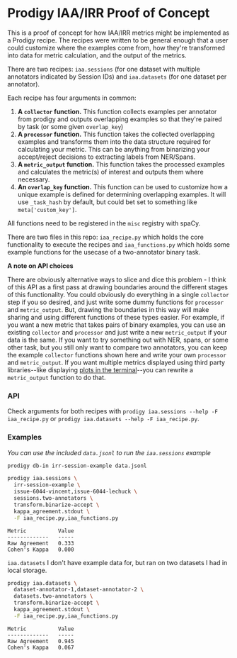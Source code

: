 # Prodigy IAA/IRR Proof of Concept

This is a proof of concept for how IAA/IRR metrics might be implemented as a Prodigy recipe. The recipes were written to be general enough that a user could customize where the examples come from, how they're transformed into data for metric calculation, and the output of the metrics.

There are two recipes: `iaa.sessions` (for one dataset with multiple annotators indicated by Session IDs) and `iaa.datasets` (for one dataset per annotator).

Each recipe has four arguments in common:
1. **A `collector` function.** This function collects examples per annotator from prodigy and outputs overlapping examples so that they're paired by task (or some given `overlap_key`)
2. **A `processor` function.** This function takes the collected overlapping examples and transforms them into the data structure required for calculating your metric.  This can be anything from binarizing your accept/reject decisions to extracting labels from NER/Spans.
3. **A `metric_output` function.** This function takes the processed examples and calculates the metric(s) of interest and outputs them where necessary.
4. **An `overlap_key` function.** This function can be used to customize how a unique example is defined for determining overlapping examples. It will use `_task_hash` by default, but could bet set to something like `meta['custom_key']`.

All functions need to be registered in the `misc` registry with spaCy.

There are two files in this repo: `iaa_recipe.py` which holds the core functionality to execute the recipes and `iaa_functions.py` which holds some example functions for the usecase of a two-annotator binary task.

**A note on API choices**

There are obviously alternative ways to slice and dice this problem - I think of this API as a first pass at drawing boundaries around the different stages of this functionality. You could obviously do everything in a single `collector` step if you so desired, and just write some dummy functions for `processor` and `metric_output`. But, drawing the boundaries in this way will make sharing and using different functions of these types easier. For example, if you want a new metric that takes pairs of binary examples, you can use an existing `collector` and `processor` and just write a new `metric_output` if your data is the same. If you want to try something out with NER, spans, or some other task, but you still only want to compare two annotators, you can keep the example `collector` functions shown here and write your own `processor` and `metric_output`. If you want multiple metrics displayed using third party libraries--like displaying [plots in the terminal](https://github.com/piccolomo/plotext)--you can rewrite a `metric_output` function to do that.

### API

Check arguments for both recipes with `prodigy iaa.sessions --help -F iaa_recipe.py` or `prodigy iaa.datasets --help -F iaa_recipe.py`.

### Examples

_You can use the included `data.jsonl` to run the `iaa.sessions` example_

```bash
prodigy db-in irr-session-example data.jsonl
```

```bash
prodigy iaa.sessions \
  irr-session-example \
  issue-6044-vincent,issue-6044-lechuck \
  sessions.two-annotators \
  transform.binarize-accept \
  kappa_agreement.stdout \
  -F iaa_recipe.py,iaa_functions.py
```

```
Metric          Value
-------------   -----
Raw Agreement   0.333
Cohen's Kappa   0.000
```

`iaa.datasets` I don't have example data for, but ran on two datasets I had in local storage.

```bash
prodigy iaa.datasets \
  dataset-annotator-1,dataset-annotator-2 \
  datasets.two-annotators \
  transform.binarize-accept \
  kappa_agreement.stdout \
  -F iaa_recipe.py,iaa_functions.py
```

```
Metric          Value
-------------   -----
Raw Agreement   0.945
Cohen's Kappa   0.067
```


